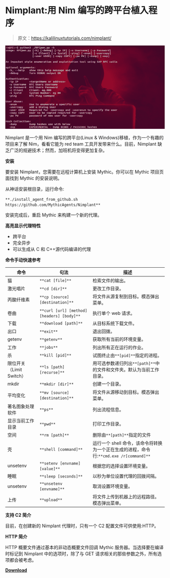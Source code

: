 # Nimplant:用 Nim 编写的跨平台植入程序

> 原文：<https://kalilinuxtutorials.com/nimplant/>

[![RFCpwn : An Enumeration & Exploitation Toolkit Using RFC Calls To SAP](img/2f3fe2bc0e288f19d24b2e51aea20be2.png "RFCpwn : An Enumeration & Exploitation Toolkit Using RFC Calls To SAP")](https://1.bp.blogspot.com/-DHaQ_HIhpOA/XhTvr7F6l6I/AAAAAAAAETQ/QVqYD0GKm-ESeGoU0Xv1L0cpVGZHI8UzwCLcBGAsYHQ/s1600/Rf-1%25281%2529.png)

Nimplant 是一个用 Nim 编写的跨平台(Linux & Windows)移植，作为一个有趣的项目来了解 Nim，看看它能为 red team 工具开发带来什么。目前，Nimplant 缺乏广泛的规避技术；然而，加班机将变得更加复杂。

**安装**

要安装 Nimplant，您需要在远程计算机上安装 Mythic。你可以在 Mythic 项目页面找到 Mythic 的安装说明。

从神话安装根目录，运行命令:

`**./install_agent_from_github.sh https://github.com/MythicAgents/Nimplant**`

安装完成后，重启 Mythic 来构建一个新的代理。

**高亮显示代理特性**

*   跨平台
*   完全异步
*   可以生成从 C 和 C++源代码编译的代理

**命令手动快速参考**

| 命令 | 句法 | 描述 |
| --- | --- | --- |
| 猫 | `**cat [file]**` | 检索文件的输出。 |
| 激光唱片 | `**cd [dir]**` | 更改工作目录。 |
| 丙酸纤维素 | `**cp [source] [destination]**` | 将文件从源复制到目标。模态弹出菜单。 |
| 卷曲 | `**curl [url] [method] [headers] [body]**` | 执行单个 web 请求。 |
| 下载 | `**download [path]**` | 从目标系统下载文件。 |
| 出口 | `**exit**` | 退出回拨。 |
| getenv | `**getenv**` | 获取所有当前的环境变量。 |
| 工作 | `**jobs**` | 列出所有正在运行的作业。 |
| 杀 | `**kill [pid]**` | 试图终止由`**[pid]**`指定的进程。 |
| 限位开关（Limit Switch） | `**ls [path] [recurse]**` | 用可选参数递归列出`**[path]**`中的文件和文件夹。默认为当前工作目录。 |
| mkdir | `**mkdir [dir]**` | 创建一个目录。 |
| 平均变化 | `**mv [source] [destination]**` | 将文件从源移动到目标。模态弹出菜单。 |
| 著名图象处理软件 | `**ps**` | 列出流程信息。 |
| 显示当前工作目录 | `**pwd**` | 打印工作目录。 |
| 空间 | `**rm [path]**` | 删除由`**[path]**`指定的文件 |
| 壳 | `**shell [command]**` | 运行一个 shell 命令，该命令将转换为一个正在生成的进程，命令行:`**cmd.exe /r[command]**` |
| unsetenv | `**setenv [envname] [value]**` | 根据您的选择设置环境变量。 |
| 睡眠 | `**sleep [seconds]**` | 以秒为单位设置代理的回拨间隔。 |
| unsetenv | `**unsetenv [envname]**` | 取消设置环境变量。 |
| 上传 | `**upload**` | 将文件上传到机器上的远程路径。模态弹出菜单。 |

**支持 C2 简介**

目前，在创建新的 Nimplant 代理时，只有一个 C2 配置文件可供使用:HTTP。

**HTTP 简介**

HTTP 概要文件通过基本的非动态概要文件回调 Mythic 服务器。当选择要在编译时标记到 Nimplant 中的选项时，除了与 GET 请求相关的那些参数之外，所有选项都会被考虑。

[**Download**](https://github.com/MythicAgents/Nimplant)
